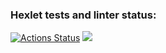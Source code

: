 ### Hexlet tests and linter status:
[![Actions Status](https://github.com/pryakhin-ms/frontend-project-lvl1/workflows/hexlet-check/badge.svg)](https://github.com/pryakhin-ms/frontend-project-lvl1/actions)
<a href="https://codeclimate.com/github/pryakhin-ms/frontend-project-lvl1/maintainability"><img src="https://api.codeclimate.com/v1/badges/f37efe6d478ccfde2e39/maintainability" /></a>